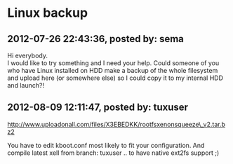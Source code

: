 # Linux backup

## 2012-07-26 22:43:36, posted by: sema

Hi everybody.  
 I would like to try something and I need your help. Could someone of you who have Linux installed on HDD make a backup of the whole filesystem and upload here (or somewhere else) so I could copy it to my internal HDD and launch?!

## 2012-08-09 12:11:47, posted by: tuxuser

http://www.uploadonall.com/files/X3EBEDKK/rootfsxenonsqueeze\_v2.tar.bz2  
   
 You have to edit kboot.conf most likely to fit your configuration. And compile latest xell from branch: tuxuser .. to have native ext2fs support ;)
